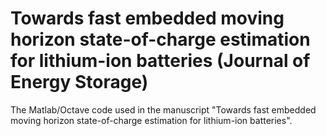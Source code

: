 # Towards fast embedded moving horizon state-of-charge estimation for lithium-ion batteries (Journal of Energy Storage)
The Matlab/Octave code used in the manuscript "Towards fast embedded moving horizon state-of-charge estimation for lithium-ion batteries".
